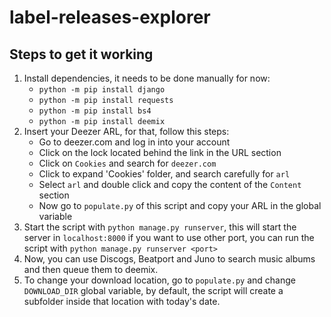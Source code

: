 # label-releases-explorer

## Steps to get it working
1. Install dependencies, it needs to be done manually for now:
    * `python -m pip install django`
    * `python -m pip install requests`
    * `python -m pip install bs4`
    * `python -m pip install deemix`
2. Insert your Deezer ARL, for that, follow this steps:
    * Go to deezer.com and log in into your account
    * Click on the lock located behind the link in the URL section
    * Click on `Cookies` and search for `deezer.com`
    * Click to expand 'Cookies' folder, and search carefully for `arl`
    * Select `arl` and double click and copy the content of the `Content` section
    * Now go to `populate.py` of this script and copy your ARL in the global variable
3. Start the script with `python manage.py runserver`, this will start the server in `localhost:8000` if you want to use other port, you can run the script with `python manage.py runserver <port>`
4. Now, you can use Discogs, Beatport and Juno to search music albums and then queue them to deemix.
5. To change your download location, go to `populate.py` and change `DOWNLOAD_DIR` global variable, by default, the script will create a subfolder inside that location with today's date.